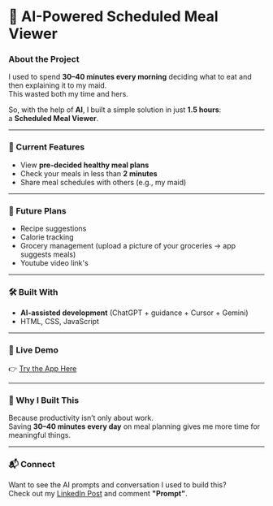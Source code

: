 # 🥗 AI-Powered Scheduled Meal Viewer

### About the Project  
I used to spend **30–40 minutes every morning** deciding what to eat and then explaining it to my maid.  
This wasted both my time and hers.  

So, with the help of **AI**, I built a simple solution in just **1.5 hours**:  
a **Scheduled Meal Viewer**.  

---

### 🚀 Current Features  
- View **pre-decided healthy meal plans**  
- Check your meals in less than **2 minutes**  
- Share meal schedules with others (e.g., my maid)  

---

### 🔮 Future Plans  
- Recipe suggestions  
- Calorie tracking  
- Grocery management (upload a picture of your groceries → app suggests meals)
- Youtube video link's

---

### 🛠️ Built With  
- **AI-assisted development** (ChatGPT + guidance + Cursor + Gemini)  
- HTML, CSS, JavaScript 

---

### 🎯 Live Demo  
👉 [Try the App Here](https://abish-gupta.github.io/AI-Powered-Scheduled-Meal-Viewer/)  

---

### 🙌 Why I Built This  
Because productivity isn’t only about work.  
Saving **30–40 minutes every day** on meal planning gives me more time for meaningful things.  

---

### 📬 Connect  
Want to see the AI prompts and conversation I used to build this?  
Check out my [LinkedIn Post](your-linkedin-post-link-here) and comment **"Prompt"**.  
